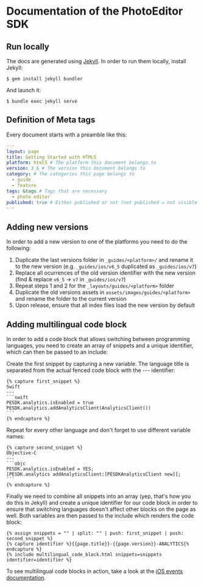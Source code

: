 # Documentation of the PhotoEditor SDK 

## Run locally
The docs are generated using [Jekyll](https://jekyllrb.com/). In order to run them locally, install Jekyll:
```
$ gem install jekyll bundler
```

And launch it:

```
$ bundle exec jekyll serve
``` 

## Definition of Meta tags
Every document starts with a preamble like this:

```yml
---
layout: page
title: Getting Started with HTML5
platform: html5 # The platform this document belongs to
version: 3_6 # The version this document belongs to
category: # The categories this page belongs to
  - guide
  - feature
tags: &tags # Tags that are necessary
  - photo editor 
published: true # Either published or not (not published = not visible on page)
---
```

## Adding new versions
In order to add a new version to one of the platforms you need to do the following:
1. Duplicate the last versions folder in `_guides/<platform>/` and rename it to the new version (e.g. `_guides/ios/v6_5` duplicated as `_guides/ios/v7`)
2. Replace all ocurrences of the old version identifier with the new version (find & replace `v6_5` -> `v7` in `_guides/ios/v7`)
3. Repeat steps 1 and 2 for the `_layouts/guides/<platform>` folder
4. Duplicate the old versions assets in `assets/images/guides/<platform>` and rename the folder to the current version
5. Upon release, ensure that all index files load the new version by default

## Adding multilingual code block
In order to add a code block that allows switching between programming languages, you need to create an array of snippets and a unique identifier, which can then be passed to an include:

Create the first snippet by capturing a new variable. The language title is separated from the actual fenced code block with the --- identifier:

    {% capture first_snippet %}
    Swift
    ---
    ```swift
    PESDK.analytics.isEnabled = true
    PESDK.analytics.addAnalyticsClient(AnalyticsClient())
    ```
    {% endcapture %}

Repeat for every other language and don't forget to use different variable names:

    {% capture second_snippet %}
    Objective-C
    ---
    ```objc
    PESDK.analytics.isEnabled = YES;
    [PESDK.analytics addAnalyticsClient:[PESDKAnalyticsClient new]];
    ```
    {% endcapture %}

Finally we need to combine all snippets into an array (yep, that's how you do this in Jekyll) and create a unique identifier for our code block in order to ensure that switching languages doesn't affect other blocks on the page as well. Both variables are then passed to the include which renders the code block:

    {% assign snippets = "" | split: "" | push: first_snippet | push: second_snippet %}
    {% capture identifier %}{{page.title}}-{{page.version}}-ANALYTICS{% endcapture %}
    {% include multilingual_code_block.html snippets=snippets identifier=identifier %}

To see multilingual code blocks in action, take a look at the [iOS events documentation](http://docs.photoeditorsdk.com/guides/ios/v7_1/concepts/events).
